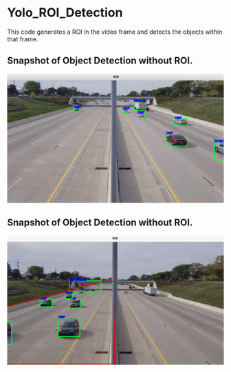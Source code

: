# Yolo_ROI_Detection

This code generates a ROI in the video frame and detects the objects within that frame.

## Snapshot of Object Detection without ROI.

![Alt text](https://github.com/AkshayJain-22/Yolo_ROI_Detection/blob/main/Screenshot%202023-11-30%20at%2010.13.39%20PM.png?raw=true)


## Snapshot of Object Detection without ROI.

![Alt text](<./Screenshot 2023-11-30 at 10.50.12 PM.png>)
